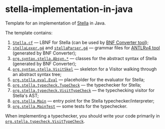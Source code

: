 # stella-implementation-in-java

Template for an implementation of [Stella](https://fizruk.github.io/stella/) in Java.

The template contains:
1. [`Stella.cf`](Stella.cf) — LBNF for Stella (can be used by [BNF Converter tool](https://bnfc.digitalgrammars.com));
2. [`stellaLexer.g4`](src/main/java/org/syntax/stella/stellaLexer.g4) and [`stellaParser.g4`](src/main/java/org/syntax/stella/stellaParser.g4) — grammar files for [ANTLRv4 tool](https://www.antlr.org) (generated by BNF Converter);
3. [`org.syntax.stella.Absyn.*`](src/main/java/org/syntax/stella/Absyn/) — classes for the abstract syntax of Stella (generated by BNF Converter);
4. [`org.syntax.stella.VisitSkel`](src/main/java/org/syntax/stella/VisitSkel.java) — skeleton for a Visitor walking through an abstract syntax tree;
5. [`org.stella.eval.Eval`](src/main/java/org/stella/eval/Eval.java) — placeholder for the evaluator for Stella;
6. [`org.stella.typecheck.TypeCheck`](src/main/java/org/stella/typecheck/TypeCheck.java) — the typechecker for Stella;
7. [`org.stella.typecheck.VisitTypeCheck`](src/main/java/org/stella/typecheck/VisitTypeCheck.java) — the typechecking visitor for Stella's AST;
8. [`org.stella.Main`](src/main/java/org/stella/Main.java) — entry point for the Stella typechecker/interpreter;
9. [`org.stella.MainTest`](src/test/java/org/stella/MainTest) — some tests for the typechecker.

When implementing a typechecker, you should write your code primarily in [`org.stella.typecheck.VisitTypeCheck`](src/main/java/org/stella/typecheck/VisitTypeCheck.java).
